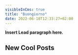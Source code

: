 ```yaml
---
visibleInCms: true
title: "Buongiorno"
date: 2022-06-18T12:33:27+02:00
---
```


**Insert Lead paragraph here.**

## New Cool Posts
